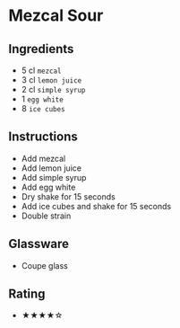 # Mezcal Sour

## Ingredients
- 5 cl `mezcal`
- 3 cl `lemon juice`
- 2 cl `simple syrup`
- 1 `egg white`
- 8 `ice cubes`

## Instructions
- Add mezcal
- Add lemon juice
- Add simple syrup
- Add egg white
- Dry shake for 15 seconds
- Add ice cubes and shake for 15 seconds
- Double strain

## Glassware
- Coupe glass

## Rating
- ★★★★☆